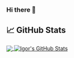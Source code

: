 ### Hi there 👋

## 📈 GitHub Stats

<a href="https://github.com/igorasilveira/igorasilveira">
  <img align="center" src="https://github-readme-stats.vercel.app/api/top-langs/?username=rafaelcpalmeida&hide=java,html,css&title_color=ffffff&langs_count=8&text_color=c9cacc&icon_color=2bbc8a&bg_color=1d1f21" />
</a>
<a href="https://github.com/igorasilveira/igorasilveira">
  <img align="center" src="https://github-readme-stats.vercel.app/api?username=rafaelcpalmeida&show_icons=true&line_height=27&count_private=true&title_color=ffffff&text_color=c9cacc&icon_color=2bbc8a&bg_color=1d1f21" alt="Igor's GitHub Stats" />
</a>

<!--
**rafaelcpalmeida/rafaelcpalmeida** is a ✨ _special_ ✨ repository because its `README.md` (this file) appears on your GitHub profile.

Here are some ideas to get you started:

- 🔭 I’m currently working on ...
- 🌱 I’m currently learning ...
- 👯 I’m looking to collaborate on ...
- 🤔 I’m looking for help with ...
- 💬 Ask me about ...
- 📫 How to reach me: ...
- 😄 Pronouns: ...
- ⚡ Fun fact: ...
-->

